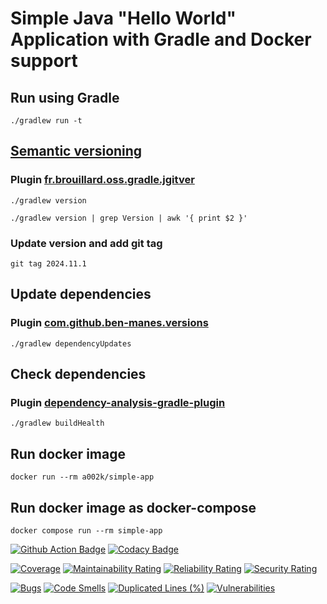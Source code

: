 # Simple Java "Hello World" Application with Gradle and Docker support

## Run using Gradle

```shell
./gradlew run -t
```

## [Semantic versioning](https://zoltanaltfatter.com/2020/04/10/semantic-versioning-with-jgitver/)

### Plugin [fr.brouillard.oss.gradle.jgitver](https://github.com/jgitver/gradle-jgitver-plugin)

```shell
./gradlew version
```

```shell
./gradlew version | grep Version | awk '{ print $2 }'
```

### Update version and add git tag

```shell
git tag 2024.11.1
```

## Update dependencies

### Plugin [com.github.ben-manes.versions](https://github.com/ben-manes/gradle-versions-plugin)

```shell
./gradlew dependencyUpdates
```

## Check dependencies

### Plugin [dependency-analysis-gradle-plugin](https://github.com/autonomousapps/dependency-analysis-gradle-plugin)

```shell
./gradlew buildHealth
```

## Run docker image

```shell
docker run --rm a002k/simple-app
```

## Run docker image as docker-compose

```shell
docker compose run --rm simple-app
```

[![Github Action Badge](https://github.com/ak-git/SimpleApp/actions/workflows/actions.yml/badge.svg)](https://github.com/ak-git/SimpleApp/actions/workflows/actions.yml/badge.svg)
[![Codacy Badge](https://api.codacy.com/project/badge/Grade/f7e44f2278c24e49927d582424b0e2a4)](https://app.codacy.com/gh/ak-git/SimpleApp?utm_source=github.com&utm_medium=referral&utm_content=ak-git/SimpleApp&utm_campaign=Badge_Grade_Settings)

[![Coverage](https://sonarcloud.io/api/project_badges/measure?project=ak-git_SimpleApp&metric=coverage)](https://sonarcloud.io/summary/new_code?id=ak-git_SimpleApp)
[![Maintainability Rating](https://sonarcloud.io/api/project_badges/measure?project=ak-git_SimpleApp&metric=sqale_rating)](https://sonarcloud.io/summary/new_code?id=ak-git_SimpleApp)
[![Reliability Rating](https://sonarcloud.io/api/project_badges/measure?project=ak-git_SimpleApp&metric=reliability_rating)](https://sonarcloud.io/summary/new_code?id=ak-git_SimpleApp)
[![Security Rating](https://sonarcloud.io/api/project_badges/measure?project=ak-git_SimpleApp&metric=security_rating)](https://sonarcloud.io/summary/new_code?id=ak-git_SimpleApp)

[![Bugs](https://sonarcloud.io/api/project_badges/measure?project=ak-git_SimpleApp&metric=bugs)](https://sonarcloud.io/summary/new_code?id=ak-git_SimpleApp)
[![Code Smells](https://sonarcloud.io/api/project_badges/measure?project=ak-git_SimpleApp&metric=code_smells)](https://sonarcloud.io/summary/new_code?id=ak-git_SimpleApp)
[![Duplicated Lines (%)](https://sonarcloud.io/api/project_badges/measure?project=ak-git_SimpleApp&metric=duplicated_lines_density)](https://sonarcloud.io/summary/new_code?id=ak-git_SimpleApp)
[![Vulnerabilities](https://sonarcloud.io/api/project_badges/measure?project=ak-git_SimpleApp&metric=vulnerabilities)](https://sonarcloud.io/summary/new_code?id=ak-git_SimpleApp)
